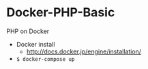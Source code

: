 # Docker-PHP-Basic
PHP on Docker

- Docker install
  - http://docs.docker.jp/engine/installation/
- `$ docker-compose up`
